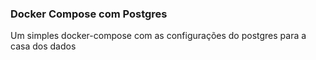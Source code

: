 ### Docker Compose com Postgres

Um simples docker-compose com as configurações do postgres para a casa dos dados